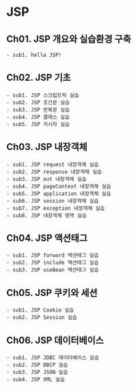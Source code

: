 # JSP
## Ch01. JSP 개요와 실습환경 구축
```
- sub1. hello JSP!
```
## Ch02. JSP 기초
```
- sub1. JSP 스크립트릭 실습
- sub2. JSP 조건문 실습
- sub3. JSP 반복문 실습
- sub4. JSP 클래스 실습
- sub5. JSP 지시자 실습
```
## Ch03. JSP 내장객체
```
- sub1. JSP request 내장객체 실습
- sub2. JSP response 내장객체 실습
- sub3. JSP out 내장객체 실습
- sub4. JSP pageContext 내장객체 실습
- sub5. JSP application 내장객체 실습
- sub6. JSP session 내장객체 실습
- sub7. JSP exception 내장객체 실습
- sub8. JSP 내장객체 영역 실습
```
## Ch04. JSP 액션태그
```
- sub1. JSP forward 액션태그 실습
- sub2. JSP include 액션태그 실습
- sub3. JSP useBean 액션태그 실습
```
## Ch05. JSP 쿠키와 세션
```
- sub1. JSP Cookie 실습
- sub2. JSP Session 실습
```
## Ch06. JSP 데이터베이스
```
- sub1. JSP JDBC 데이터베이스 실습
- sub2. JSP DBCP 실습
- sub3. JSP JSON 실습
- sub4. JSP XML 실습
```
